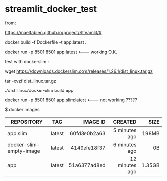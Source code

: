 # streamlit_docker_test

from:

https://maelfabien.github.io/project/Streamlit/#




docker build -f Dockerfile -t app:latest .

docker run -p 8501:8501 app:latest    <--- working O.K.

  test with  dockerslim :

wget https://downloads.dockerslim.com/releases/1.26.1/dist_linux.tar.gz

tar -xvzf dist_linux.tar.gz

./dist_linux/docker-slim build app

docker run -p 8501:8501 app.slim:latest   <--- not working   ?????

$ docker images

| REPOSITORY               | TAG                | IMAGE ID           | CREATED            | SIZE
| ------------------------ |:------------------:| ------------------:| ------------------:| ---------:|
| app.slim                 | latest             | 60fd3e0b2a63       | 5 minutes ago      | 198MB
| docker-slim-empty-image  | latest             | 4149efe18f37       | 6 minutes ago      | 0B
| app                      | latest             | 51a6377ad8ed       | 12 minutes ago     | 1.35GB

